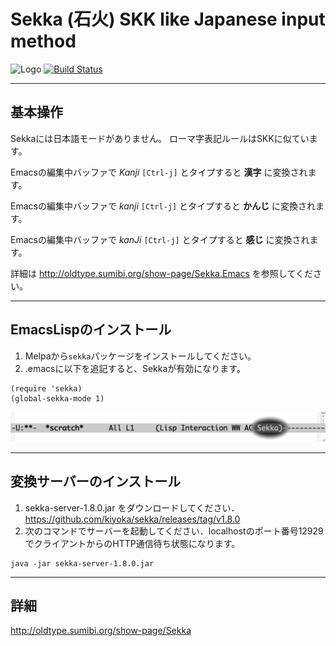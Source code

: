 # Sekka (石火) SKK like Japanese input method

![Logo](https://www.dropbox.com/s/eabcg33iqx5h7nw/iStock_000016378483XTiny.jpg?raw=1)  [![Build Status](https://travis-ci.org/kiyoka/sekka.svg?branch=master)](https://travis-ci.org/kiyoka/sekka)

----

## 基本操作

Sekkaには日本語モードがありません。
ローマ字表記ルールはSKKに似ています。

   Emacsの編集中バッファで _Kanji_ `[Ctrl-j]` とタイプすると **漢字** に変換されます。
   
   Emacsの編集中バッファで _kanji_ `[Ctrl-j]` とタイプすると **かんじ** に変換されます。
   
   Emacsの編集中バッファで _kanJi_ `[Ctrl-j]` とタイプすると **感じ** に変換されます。

詳細は <http://oldtype.sumibi.org/show-page/Sekka.Emacs> を参照してください。

----

## EmacsLispのインストール

1. Melpaから`sekka`パッケージをインストールしてください。
2. .emacsに以下を追記すると、Sekkaが有効になります。

```
(require 'sekka)
(global-sekka-mode 1)
```

![enabled]( ./doc/img/sekka.modeline.png )

----

## 変換サーバーのインストール

1. sekka-server-1.8.0.jar をダウンロードしてください． <https://github.com/kiyoka/sekka/releases/tag/v1.8.0>
2. 次のコマンドでサーバーを起動してください．localhostのポート番号12929でクライアントからのHTTP通信待ち状態になります。

```
java -jar sekka-server-1.8.0.jar
```

----

## 詳細
 <http://oldtype.sumibi.org/show-page/Sekka>

